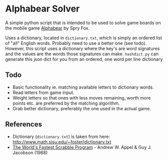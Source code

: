 # Alphabear Solver

A simple python script that is intended to be used to solve game boards on the mobile game 
[Alphabear](https://play.google.com/store/apps/details?id=com.spryfox.alphabear&hl=en) by Spry Fox.

Uses a dictionary, located in `dictionary.txt`, which is simply an ordered list of "all" English words.
Probably need to use a better one (see todo). However, this script uses a dictionary where the key's are
word signatures and the values are the words those signatures can make. `hashdict.py` can generate this
json dict for you from an ordered, one word per line dictionary

## Todo

* Basic functionality ie. matching available letters to dictionary words.
* Read letters from game input.
* Weight letters so that ones with less moves remaining, worth more points etc. are preferred by the matching algorithm.
* Grab better dictionary, preferably the one used in the actual game.

## References

* Dictionary (`dictionary.txt`) is taken from here: http://www.math.sjsu.edu/~foster/dictionary.txt
* [The World's Fastest Scrabble Program](http://www.cs.cmu.edu/afs/cs/academic/class/15451-s06/www/lectures/scrabble.pdf) - 
Andrew W. Appel & Guy J. Jacobson (1988)

